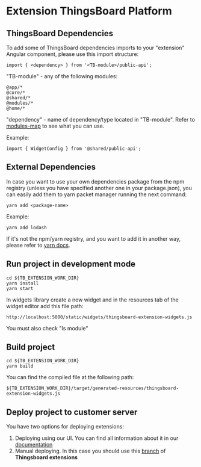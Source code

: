 Extension ThingsBoard Platform
=====================
## ThingsBoard Dependencies
To add some of ThingsBoard dependencies imports to your "extension" Angular component,
please use this import structure:

```
import { <dependency> } from '<TB-module>/public-api';
```
"TB-module" - any of the following modules:
```
@app/*
@core/*
@shared/*
@modules/*
@home/*
```
"dependency" - name of dependency/type located in "TB-module".
Refer to [modules-map](https://github.com/thingsboard/thingsboard-pe-ui-types/blob/master/src/app/modules/common/modules-map.ts)
to see what you can use.

Example:

```
import { WidgetConfig } from '@shared/public-api';
```
## External Dependencies
In case you want to use your own dependencies package from the npm registry (unless you have specified another one in your package.json), you can easily add them to yarn packet manager running the next command:
```
yarn add <package-name>
```

Example:

```
yarn add lodash
```
If it's not the npm/yarn registry, and you want to add it in another way, please refer to [yarn docs](https://classic.yarnpkg.com/en/docs/cli/add).

## Run project in development mode
```
cd ${TB_EXTENSION_WORK_DIR}
yarn install
yarn start
```
In widgets library create a new widget and in the resources tab of the widget editor add this file path:

```
http://localhost:5000/static/widgets/thingsboard-extension-widgets.js
```
You must also check "Is module"

## Build project

```
cd ${TB_EXTENSION_WORK_DIR}
yarn build
```

You can find the compiled file at the following path:
```
${TB_EXTENSION_WORK_DIR}/target/generated-resources/thingsboard-extension-widgets.js
```

## Deploy project to customer server

You have two options for deploying extensions:
1) Deploying using our UI. You can find all information about it in our [documentation](https://thingsboard.io/docs/user-guide/contribution/widgets-development/#thingsboard-extensions)
2) Manual deploying. In this case you should use this [branch](https://github.com/thingsboard/thingsboard-extensions/tree/release-3.6-server) of **Thingsboard extensions**
